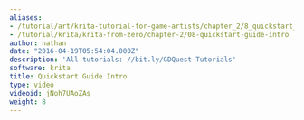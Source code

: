 ```yaml
---
aliases:
- /tutorial/art/krita-tutorial-for-game-artists/chapter_2/8_quickstart_guide_intro
- /tutorial/krita/krita-from-zero/chapter-2/08-quickstart-guide-intro
author: nathan
date: "2016-04-19T05:54:04.000Z"
description: 'All tutorials: //bit.ly/GDQuest-Tutorials'
software: krita
title: Quickstart Guide Intro
type: video
videoid: jNoh7UAoZAs
weight: 8
---
```

